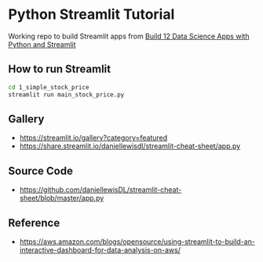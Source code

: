 # Python Streamlit Tutorial
Working repo to build Streamlit apps from [Build 12 Data Science Apps with Python and Streamlit](https://www.youtube.com/watch?v=JwSS70SZdyM)

## How to run Streamlit

```bash
cd 1_simple_stock_price
streamlit run main_stock_price.py

```

## Gallery
- https://streamlit.io/gallery?category=featured
- https://share.streamlit.io/daniellewisdl/streamlit-cheat-sheet/app.py

## Source Code
- https://github.com/daniellewisDL/streamlit-cheat-sheet/blob/master/app.py


## Reference
- https://aws.amazon.com/blogs/opensource/using-streamlit-to-build-an-interactive-dashboard-for-data-analysis-on-aws/


